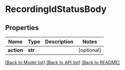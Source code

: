 # RecordingIdStatusBody

## Properties
Name | Type | Description | Notes
------------ | ------------- | ------------- | -------------
**action** | **str** |  | [optional] 

[[Back to Model list]](../README.md#documentation-for-models) [[Back to API list]](../README.md#documentation-for-api-endpoints) [[Back to README]](../README.md)

